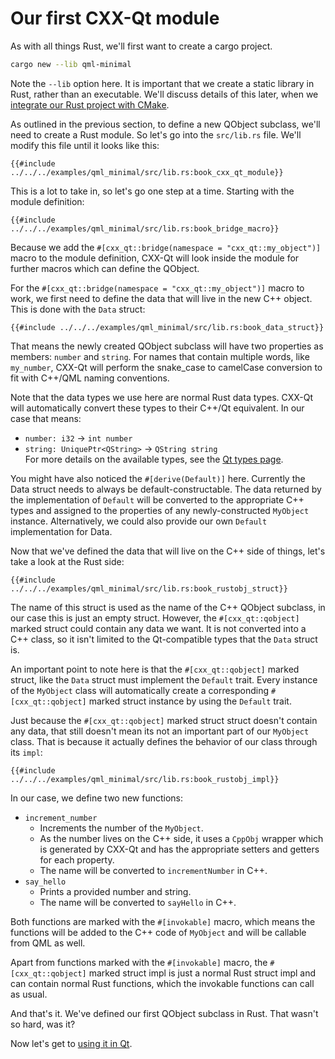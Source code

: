 <!--
SPDX-FileCopyrightText: 2022 Klarälvdalens Datakonsult AB, a KDAB Group company <info@kdab.com>
SPDX-FileContributor: Leon Matthes <leon.matthes@kdab.com>

SPDX-License-Identifier: MIT OR Apache-2.0
-->

# Our first CXX-Qt module

As with all things Rust, we'll first want to create a cargo project.
```bash
cargo new --lib qml-minimal
```
Note the `--lib` option here.
It is important that we create a static library in Rust, rather than an executable.
We'll discuss details of this later, when we [integrate our Rust project with CMake](./5-cmake-integration.md).

As outlined in the previous section, to define a new QObject subclass, we'll need to create a Rust module.
So let's go into the `src/lib.rs` file.
We'll modify this file until it looks like this:

```rust,ignore
{{#include ../../../examples/qml_minimal/src/lib.rs:book_cxx_qt_module}}
```

This is a lot to take in, so let's go one step at a time.
Starting with the module definition:
```rust,ignore
{{#include ../../../examples/qml_minimal/src/lib.rs:book_bridge_macro}}
```

Because we add the `#[cxx_qt::bridge(namespace = "cxx_qt::my_object")]` macro to the module definition,
CXX-Qt will look inside the module for further macros which can define the QObject.

For the `#[cxx_qt::bridge(namespace = "cxx_qt::my_object")]` macro to work, we first need to define the data that will live in the new C++ object.
This is done with the `Data` struct:
```rust,ignore
{{#include ../../../examples/qml_minimal/src/lib.rs:book_data_struct}}
```
That means the newly created QObject subclass will have two properties as members: `number` and `string`. For names that contain multiple words, like `my_number`, CXX-Qt will perform the snake_case to camelCase conversion to fit with C++/QML naming conventions.

Note that the data types we use here are normal Rust data types.
CXX-Qt will automatically convert these types to their C++/Qt equivalent.
In our case that means:
- `number: i32` -> `int number`
- `string: UniquePtr<QString>` -> `QString string`\
For more details on the available types, see the [Qt types page](../concepts/types.md).

You might have also noticed the `#[derive(Default)]` here.
Currently the Data struct needs to always be default-constructable.
The data returned by the implementation of `Default` will be converted to the appropriate C++ types and assigned to the properties of any newly-constructed `MyObject` instance.
Alternatively, we could also provide our own `Default` implementation for Data.

Now that we've defined the data that will live on the C++ side of things, let's take a look at the Rust side:
```rust,ignore
{{#include ../../../examples/qml_minimal/src/lib.rs:book_rustobj_struct}}
```
The name of this struct is used as the name of the C++ QObject subclass, in our case this is just an empty struct.
However, the `#[cxx_qt::qobject]` marked struct could contain any data we want.
It is not converted into a C++ class, so it isn't limited to the Qt-compatible types that the `Data` struct is.

An important point to note here is that the `#[cxx_qt::qobject]` marked struct, like the `Data` struct must implement the `Default` trait.
Every instance of the `MyObject` class will automatically create a corresponding `#[cxx_qt::qobject]` marked struct instance by using the `Default` trait.

Just because the `#[cxx_qt::qobject]` marked struct struct doesn't contain any data, that still doesn't mean its not an important part of our `MyObject` class.
That is because it actually defines the behavior of our class through its `impl`:
```rust,ignore
{{#include ../../../examples/qml_minimal/src/lib.rs:book_rustobj_impl}}
```

In our case, we define two new functions:
- `increment_number`
    - Increments the number of the `MyObject`.
    - As the number lives on the C++ side, it uses a `CppObj` wrapper which is generated by CXX-Qt and has the appropriate setters and getters for each property.
    - The name will be converted to `incrementNumber` in C++.
- `say_hello`
    - Prints a provided number and string.
    - The name will be converted to `sayHello` in C++.

Both functions are marked with the `#[invokable]` macro, which means the functions will be added to the C++ code of `MyObject` and will be callable from QML as well.

Apart from functions marked with the `#[invokable]` macro, the `#[cxx_qt::qobject]` marked struct impl is just a normal Rust struct impl and can contain normal Rust functions, which the invokable functions can call as usual.

And that's it. We've defined our first QObject subclass in Rust. That wasn't so hard, was it?

Now let's get to [using it in Qt](./3-exposing-to-qml.md).
